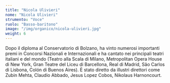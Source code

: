 ```yaml
---
title: "Nicola Ulivieri"
nome: "Nicola Ulivieri"
strumento: "Voce"
ruolo: "Basso-baritono"
image: "/img/organico/nicola-ulivieri.jpg"
weight: 6
---
```


Dopo il diploma al Conservatorio di Bolzano, ha vinto numerosi importanti premi in Concorsi Nazionali e Internazionali e ha cantato nei principali teatri italiani e del mondo (Teatro alla Scala di Milano, Metropolitan Opera House di New York, Gran Teatre del Liceu di Barcellona, Real di Madrid, São Carlos di Lisbona, Colón di Buenos Aires). È stato diretto da illustri direttori come Zubin Mehta, Claudio Abbado, Jesus Lopez Cobos, Nikolaus Harnoncourt.
